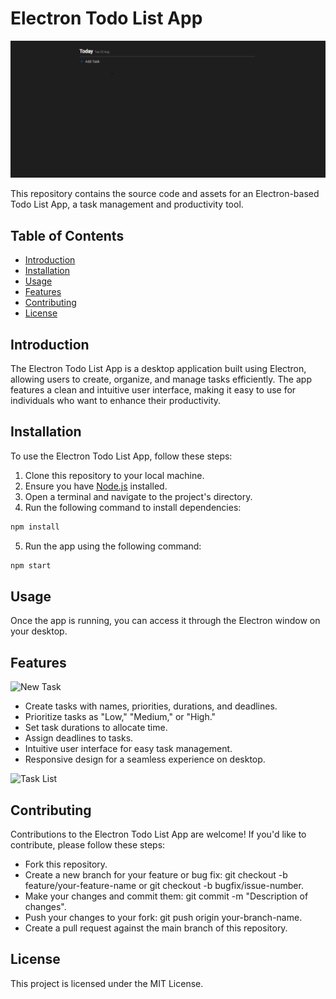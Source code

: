 # Electron Todo List App

![Main Image](https://github.com/Guigaga/To-do-List-in-electron/blob/main/img/Electron-to-do-ap.png)




This repository contains the source code and assets for an Electron-based Todo List App, a task management and productivity tool.

## Table of Contents

- [Introduction](#introduction)
- [Installation](#installation)
- [Usage](#usage)
- [Features](#features)
- [Contributing](#contributing)
- [License](#license)

## Introduction

The Electron Todo List App is a desktop application built using Electron, allowing users to create, organize, and manage tasks efficiently. The app features a clean and intuitive user interface, making it easy to use for individuals who want to enhance their productivity.

## Installation

To use the Electron Todo List App, follow these steps:

1. Clone this repository to your local machine.
2. Ensure you have [Node.js](https://nodejs.org/) installed.
3. Open a terminal and navigate to the project's directory.
4. Run the following command to install dependencies:
```bash
npm install
````
5. Run the app using the following command:
````bash
npm start
````

## Usage
Once the app is running, you can access it through the Electron window on your desktop.

## Features

![New Task](https://github.com/Guigaga/To-do-List-in-electron/blob/main/img/New-task.png)
- Create tasks with names, priorities, durations, and deadlines.
- Prioritize tasks as "Low," "Medium," or "High."
- Set task durations to allocate time.
- Assign deadlines to tasks.
- Intuitive user interface for easy task management.
- Responsive design for a seamless experience on desktop.

![Task List](https://github.com/Guigaga/To-do-List-in-electron/blob/main/img/Tasks-view.png)

## Contributing
Contributions to the Electron Todo List App are welcome! If you'd like to contribute, please follow these steps:

- Fork this repository.
- Create a new branch for your feature or bug fix: git checkout -b feature/your-feature-name or git checkout -b bugfix/issue-number.
- Make your changes and commit them: git commit -m "Description of changes".
- Push your changes to your fork: git push origin your-branch-name.
- Create a pull request against the main branch of this repository.

## License
This project is licensed under the MIT License.
